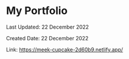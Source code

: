 # My Portfolio 


Last Updated: 22 December 2022

Created Date: 22 December 2022

Link: https://meek-cupcake-2d60b9.netlify.app/

